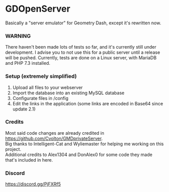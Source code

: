 # GDOpenServer
Basically a "server emulator" for Geometry Dash, except it's rewritten now.

### WARNING
There haven't been made lots of tests so far, and it's currently still under development.
I advise you to not use this for a public server until a release will be pushed.
Currently, tests are done on a Linux server, with MariaDB and PHP 7.3 installed.

### Setup (extremely simplified)
1. Upload all files to your webserver
2. Import the database into an existing MySQL database
3. Configurate files in /config
4. Edit the links in the application (some links are encoded in Base64 since update 2.1)

### Credits
Most said code changes are already credited in https://github.com/Cvolton/GMDprivateServer.  
Big thanks to Intelligent-Cat and Wyliemaster for helping me working on this project.  
Additional credits to Alex1304 and DonAlex0 for some code they made that's included in here.

### Discord
https://discord.gg/PjFXRf5
